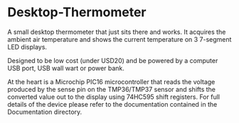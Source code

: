 # Desktop-Thermometer

A small desktop thermometer that just sits there and works. It acquires the ambient air temperature and shows the current temperature on 3 7-segment LED displays.

Designed to be low cost (under USD20) and be powered by a computer USB port, USB wall wart or power bank.

At the heart is a Microchip PIC16 microcontroller that reads the voltage produced by the sense pin on the TMP36/TMP37 sensor and shifts the converted value out to the display using 74HC595 shift registers. For full details of the device please refer to the documentation contained in the Documentation directory.